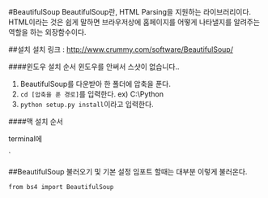 #BeautifulSoup
BeautifulSoup란, HTML Parsing을 지원하는 라이브러리이다. HTML이라는 것은 쉽게 말하면 브라우저상에 홈페이지를 어떻게 나타낼지를 알려주는 역할을 하는 외장함수이다.

##설치
설치 링크 : http://www.crummy.com/software/BeautifulSoup/

####윈도우 설치 순서
윈도우를 안써서 스샷이 없습니다.. 

1.	BeautifulSoup를 다운받아 한 폴더에 압축을 푼다.
2. `cd [압축을 푼 경로]`를 입력한다. ex) C:\Python
3. `python setup.py install`이라고 입력한다.

####맥 설치 순서

terminal에 

`

##BeautifulSoup 불러오기 및 기본 설정
임포트 할때는 대부분 이렇게 불러온다.

```
from bs4 import BeautifulSoup
```